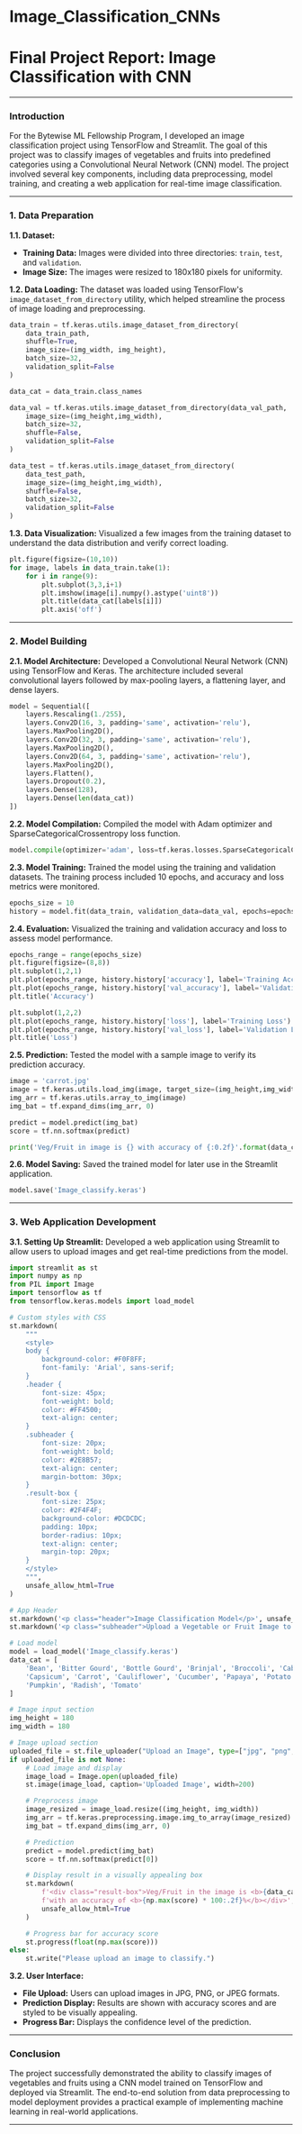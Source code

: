 # Image_Classification_CNNs

# **Final Project Report: Image Classification with CNN**

---

### Introduction

For the Bytewise ML Fellowship Program, I developed an image classification project using TensorFlow and Streamlit. The goal of this project was to classify images of vegetables and fruits into predefined categories using a Convolutional Neural Network (CNN) model. The project involved several key components, including data preprocessing, model training, and creating a web application for real-time image classification.

---

### 1. Data Preparation

**1.1. Dataset:**

- **Training Data:** Images were divided into three directories: `train`, `test`, and `validation`.
- **Image Size:** The images were resized to 180x180 pixels for uniformity.

**1.2. Data Loading:**
The dataset was loaded using TensorFlow's `image_dataset_from_directory` utility, which helped streamline the process of image loading and preprocessing.

```python
data_train = tf.keras.utils.image_dataset_from_directory(
    data_train_path,
    shuffle=True,
    image_size=(img_width, img_height),
    batch_size=32,
    validation_split=False
)

data_cat = data_train.class_names

data_val = tf.keras.utils.image_dataset_from_directory(data_val_path,
    image_size=(img_height,img_width),
    batch_size=32,
    shuffle=False,
    validation_split=False
)

data_test = tf.keras.utils.image_dataset_from_directory(
    data_test_path,
    image_size=(img_height,img_width),
    shuffle=False,
    batch_size=32,
    validation_split=False
)

```

**1.3. Data Visualization:**
Visualized a few images from the training dataset to understand the data distribution and verify correct loading.

```python
plt.figure(figsize=(10,10))
for image, labels in data_train.take(1):
    for i in range(9):
        plt.subplot(3,3,i+1)
        plt.imshow(image[i].numpy().astype('uint8'))
        plt.title(data_cat[labels[i]])
        plt.axis('off')

```

---

### 2. Model Building

**2.1. Model Architecture:**
Developed a Convolutional Neural Network (CNN) using TensorFlow and Keras. The architecture included several convolutional layers followed by max-pooling layers, a flattening layer, and dense layers.

```python
model = Sequential([
    layers.Rescaling(1./255),
    layers.Conv2D(16, 3, padding='same', activation='relu'),
    layers.MaxPooling2D(),
    layers.Conv2D(32, 3, padding='same', activation='relu'),
    layers.MaxPooling2D(),
    layers.Conv2D(64, 3, padding='same', activation='relu'),
    layers.MaxPooling2D(),
    layers.Flatten(),
    layers.Dropout(0.2),
    layers.Dense(128),
    layers.Dense(len(data_cat))
])

```

**2.2. Model Compilation:**
Compiled the model with Adam optimizer and SparseCategoricalCrossentropy loss function.

```python
model.compile(optimizer='adam', loss=tf.keras.losses.SparseCategoricalCrossentropy(from_logits=True), metrics=['accuracy'])

```

**2.3. Model Training:**
Trained the model using the training and validation datasets. The training process included 10 epochs, and accuracy and loss metrics were monitored.

```python
epochs_size = 10
history = model.fit(data_train, validation_data=data_val, epochs=epochs_size)

```

**2.4. Evaluation:**
Visualized the training and validation accuracy and loss to assess model performance.

```python
epochs_range = range(epochs_size)
plt.figure(figsize=(8,8))
plt.subplot(1,2,1)
plt.plot(epochs_range, history.history['accuracy'], label='Training Accuracy')
plt.plot(epochs_range, history.history['val_accuracy'], label='Validation Accuracy')
plt.title('Accuracy')

plt.subplot(1,2,2)
plt.plot(epochs_range, history.history['loss'], label='Training Loss')
plt.plot(epochs_range, history.history['val_loss'], label='Validation Loss')
plt.title('Loss')

```

**2.5. Prediction:**
Tested the model with a sample image to verify its prediction accuracy.

```python
image = 'carrot.jpg'
image = tf.keras.utils.load_img(image, target_size=(img_height,img_width))
img_arr = tf.keras.utils.array_to_img(image)
img_bat = tf.expand_dims(img_arr, 0)

predict = model.predict(img_bat)
score = tf.nn.softmax(predict)

print('Veg/Fruit in image is {} with accuracy of {:0.2f}'.format(data_cat[np.argmax(score)], np.max(score) * 100))

```

**2.6. Model Saving:**
Saved the trained model for later use in the Streamlit application.

```python
model.save('Image_classify.keras')

```

---

### 3. Web Application Development

**3.1. Setting Up Streamlit:**
Developed a web application using Streamlit to allow users to upload images and get real-time predictions from the model.

```python
import streamlit as st
import numpy as np
from PIL import Image
import tensorflow as tf
from tensorflow.keras.models import load_model

# Custom styles with CSS
st.markdown(
    """
    <style>
    body {
        background-color: #F0F8FF;
        font-family: 'Arial', sans-serif;
    }
    .header {
        font-size: 45px;
        font-weight: bold;
        color: #FF4500;
        text-align: center;
    }
    .subheader {
        font-size: 20px;
        font-weight: bold;
        color: #2E8B57;
        text-align: center;
        margin-bottom: 30px;
    }
    .result-box {
        font-size: 25px;
        color: #2F4F4F;
        background-color: #DCDCDC;
        padding: 10px;
        border-radius: 10px;
        text-align: center;
        margin-top: 20px;
    }
    </style>
    """,
    unsafe_allow_html=True
)

# App Header
st.markdown('<p class="header">Image Classification Model</p>', unsafe_allow_html=True)
st.markdown('<p class="subheader">Upload a Vegetable or Fruit Image to Classify</p>', unsafe_allow_html=True)

# Load model
model = load_model('Image_classify.keras')
data_cat = [
    'Bean', 'Bitter Gourd', 'Bottle Gourd', 'Brinjal', 'Broccoli', 'Cabbage',
    'Capsicum', 'Carrot', 'Cauliflower', 'Cucumber', 'Papaya', 'Potato',
    'Pumpkin', 'Radish', 'Tomato'
]

# Image input section
img_height = 180
img_width = 180

# Image upload section
uploaded_file = st.file_uploader("Upload an Image", type=["jpg", "png", "jpeg"])
if uploaded_file is not None:
    # Load image and display
    image_load = Image.open(uploaded_file)
    st.image(image_load, caption='Uploaded Image', width=200)

    # Preprocess image
    image_resized = image_load.resize((img_height, img_width))
    img_arr = tf.keras.preprocessing.image.img_to_array(image_resized)
    img_bat = tf.expand_dims(img_arr, 0)

    # Prediction
    predict = model.predict(img_bat)
    score = tf.nn.softmax(predict[0])

    # Display result in a visually appealing box
    st.markdown(
        f'<div class="result-box">Veg/Fruit in the image is <b>{data_cat[np.argmax(score)]}</b> '
        f'with an accuracy of <b>{np.max(score) * 100:.2f}%</b></div>',
        unsafe_allow_html=True
    )

    # Progress bar for accuracy score
    st.progress(float(np.max(score)))
else:
    st.write("Please upload an image to classify.")

```

**3.2. User Interface:**

- **File Upload:** Users can upload images in JPG, PNG, or JPEG formats.
- **Prediction Display:** Results are shown with accuracy scores and are styled to be visually appealing.
- **Progress Bar:** Displays the confidence level of the prediction.

---

### Conclusion

The project successfully demonstrated the ability to classify images of vegetables and fruits using a CNN model trained on TensorFlow and deployed via Streamlit. The end-to-end solution from data preprocessing to model deployment provides a practical example of implementing machine learning in real-world applications.

---
